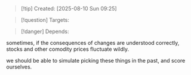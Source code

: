 
>[!tip] Created: [2025-08-10 Sun 09:25]

>[!question] Targets: 

>[!danger] Depends: 

sometimes, if the consequences of changes are understood correctly, stocks and other comodity prices fluctuate wildly.

we should be able to simulate picking these things in the past, and score ourselves.